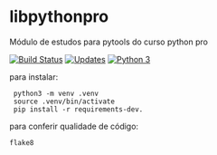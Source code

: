 # libpythonpro
Módulo de estudos para pytools do curso python pro

[![Build Status](https://travis-ci.org/serlus/libpythonpro.svg?branch=master)](https://travis-ci.org/serlus/libpythonpro)
[![Updates](https://pyup.io/repos/github/serlus/libpythonpro/shield.svg)](https://pyup.io/repos/github/serlus/libpythonpro/)
[![Python 3](https://pyup.io/repos/github/serlus/libpythonpro/python-3-shield.svg)](https://pyup.io/repos/github/serlus/libpythonpro/)

para instalar:
   ```console
    python3 -m venv .venv
    source .venv/bin/activate
    pip install -r requirements-dev.

```
para conferir qualidade de código:

```console
flake8
```
